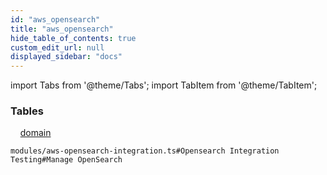 ```yaml
---
id: "aws_opensearch"
title: "aws_opensearch"
hide_table_of_contents: true
custom_edit_url: null
displayed_sidebar: "docs"
---
```


import Tabs from '@theme/Tabs';
import TabItem from '@theme/TabItem';

<Tabs queryString="view">
  <TabItem value="components" label="Components" default>

### Tables

    [domain](../../aws/tables/aws_opensearch_entity_domain.Domain)

</TabItem>
  <TabItem value="code-examples" label="Code examples">

```testdoc
modules/aws-opensearch-integration.ts#Opensearch Integration Testing#Manage OpenSearch
```

</TabItem>
</Tabs>
